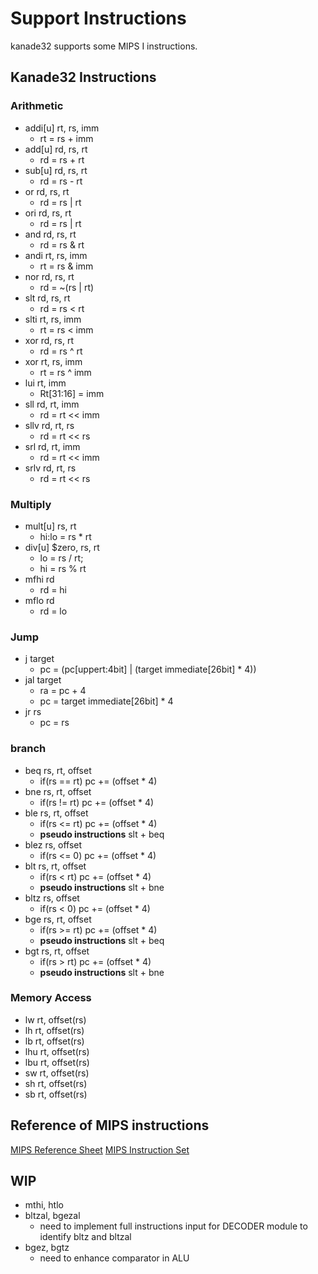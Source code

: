 # Support Instructions

kanade32 supports some MIPS I instructions.

## Kanade32 Instructions

### Arithmetic

- addi[u] rt, rs, imm
  - rt = rs + imm
- add[u] rd, rs, rt
  - rd = rs + rt
- sub[u] rd, rs, rt
  - rd = rs - rt
- or rd, rs, rt
  - rd = rs | rt
- ori rd, rs, rt
  - rd = rs | rt
- and rd, rs, rt
  - rd = rs & rt
- andi rt, rs, imm
  - rt = rs & imm
- nor rd, rs, rt
  - rd = ~(rs | rt)
- slt rd, rs, rt
  - rd = rs < rt
- slti rt, rs, imm
  - rt = rs < imm
- xor rd, rs, rt
  - rd = rs ^ rt
- xor rt, rs, imm
  - rt = rs ^ imm
- lui rt, imm
  - Rt[31:16] = imm
- sll rd, rt, imm
  - rd = rt << imm
- sllv rd, rt, rs
  - rd = rt << rs
- srl rd, rt, imm
  - rd = rt << imm
- srlv rd, rt, rs
  - rd = rt << rs

### Multiply

- mult[u] rs, rt
  - hi:lo = rs \* rt
- div[u] $zero, rs, rt
  - lo = rs / rt;
  - hi = rs % rt
- mfhi rd
  - rd = hi
- mflo rd
  - rd = lo

### Jump

- j target
  - pc = (pc[uppert:4bit] | (target immediate[26bit] \* 4))
- jal target
  - ra = pc + 4
  - pc = target immediate[26bit] \* 4
- jr rs
  - pc = rs

### branch

- beq rs, rt, offset
  - if(rs == rt) pc += (offset \* 4)
- bne rs, rt, offset
  - if(rs != rt) pc += (offset \* 4)
- ble rs, rt, offset
  - if(rs <= rt) pc += (offset \* 4)
  - **pseudo instructions** slt + beq
- blez rs, offset
  - if(rs <= 0) pc += (offset \* 4)
- blt rs, rt, offset
  - if(rs < rt) pc += (offset \* 4)
  - **pseudo instructions** slt + bne
- bltz rs, offset
  - if(rs < 0) pc += (offset \* 4)
- bge rs, rt, offset
  - if(rs >= rt) pc += (offset \* 4)
  - **pseudo instructions** slt + beq
- bgt rs, rt, offset
  - if(rs > rt) pc += (offset \* 4)
  - **pseudo instructions** slt + bne

### Memory Access

- lw rt, offset(rs)
- lh rt, offset(rs)
- lb rt, offset(rs)
- lhu rt, offset(rs)
- lbu rt, offset(rs)
- sw rt, offset(rs)
- sh rt, offset(rs)
- sb rt, offset(rs)

## Reference of MIPS instructions

[MIPS Reference Sheet](http://www2.engr.arizona.edu/~ece369/Resources/spim/MIPSReference.pdf)
[MIPS Instruction Set](https://github.com/MIPT-ILab/mipt-mips/wiki/MIPS-Instruction-Set)

## WIP

- mthi, htlo
- bltzal, bgezal
  - need to implement full instructions input for DECODER module to identify bltz and bltzal
- bgez, bgtz
  - need to enhance comparator in ALU
